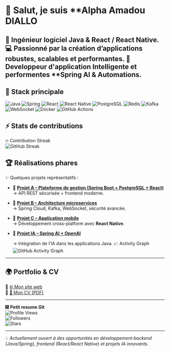 # 👋 Salut, je suis **Alpha Amadou DIALLO 

🚀 Ingénieur logiciel Java & React / React Native.
💻 Passionné par la création d’applications robustes, scalables et performantes.
🧠 Developpeur d'application Intelligente et performentes **Spring AI & Automations.
---
## 🔧 Stack principale
![Java](https://img.shields.io/badge/Java-17%2F21-orange?logo=openjdk)
![Spring](https://img.shields.io/badge/Spring-Boot%2C%20Data%2C%20Security%2C%20Cloud%2C%20AI-6DB33F?logo=spring)
![React](https://img.shields.io/badge/React-18-61DAFB?logo=react&logoColor=000)
![React Native](https://img.shields.io/badge/React%20Native-Mobile-61DAFB?logo=react)
![PostgreSQL](https://img.shields.io/badge/PostgreSQL-15-blue?logo=postgresql)
![Redis](https://img.shields.io/badge/Redis-InMemory-red?logo=redis)
![Kafka](https://img.shields.io/badge/Apache%20Kafka-Stream%20Processing-231F20?logo=apachekafka)
![WebSocket](https://img.shields.io/badge/WebSocket-Realtime-009688?logo=socketdotio)
![Docker](https://img.shields.io/badge/Docker-Container-2496ED?logo=docker)
![GitHub Actions](https://img.shields.io/badge/CI/CD-GitHub%20Actions-2088FF?logo=githubactions)

## ⚡ Stats de contributions 
🔥 Contribution Streak  
![GitHub Streak](https://streak-stats.demolab.com?user=alpha947&theme=tokyonight&hide_border=true)  
## 🏆 Réalisations phares
✨ Quelques projets représentatifs :  

- 🔹 **[Projet A – Plateforme de gestion (Spring Boot + PostgreSQL + React)](LIEN_VERS_REPO)**  
  → API REST sécurisée + frontend moderne.  

- 🔹 **[Projet B – Architecture microservices](LIEN_VERS_REPO)**  
  → Spring Cloud, Kafka, WebSocket, sécurité avancée.  

- 🔹 **[Projet C – Application mobile](LIEN_VERS_REPO)**  
  → Développement cross-platform avec **React Native**.  

- 🔹 **[Projet IA – Spring AI + OpenAI](LIEN_VERS_REPO)**
  
  → Intégration de l’IA dans les applications Java. 
📈 Activity Graph  
![GitHub Activity Graph](https://github-readme-activity-graph.vercel.app/graph?username=alpha947&theme=tokyo-night)  

---

## 🌍 Portfolio & CV
🔗 [🌐 Mon site web](https://dg.xstore-gn.io)  
📄 [📑 Mon CV (PDF)](LIEN_VERS_CV)  

--- 

🎆 **Petit resume Git**  
![Profile Views](https://komarev.com/ghpvc/?username=alpha947&color=blueviolet&style=for-the-badge)  
![Followers](https://img.shields.io/github/followers/alpha947?style=for-the-badge&logo=github&color=green)  
![Stars](https://img.shields.io/github/stars/alpha947?style=for-the-badge&logo=github&color=yellow)

---

💡 *Actuellement ouvert à des opportunités en développement backend (Java/Spring), frontend (React/React Native) et projets IA innovants.*  
